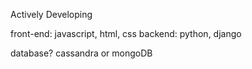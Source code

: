 Actively Developing

front-end: javascript, html, css 
backend: python, django

database? cassandra or mongoDB